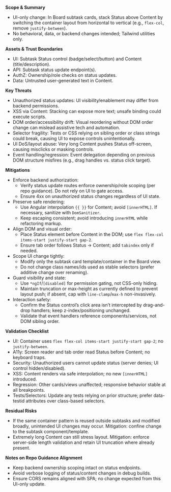**Scope & Summary**

- UI-only change: In Board subtask cards, stack Status above Content by switching the container layout from horizontal to vertical (e.g., `flex-col`, remove `justify-between`).
- No behavioral, data, or backend changes intended; Tailwind utilities only.

**Assets & Trust Boundaries**

- UI: Subtask Status control (badge/select/button) and Content (title/description).
- API: Subtask status update endpoint(s).
- AuthZ: Ownership/role checks on status updates.
- Data: Untrusted user-generated text in Content.

**Key Threats**

- Unauthorized status updates: UI visibility/enablement may differ from backend permissions.
- XSS via Content: Stacking can expose more text; unsafe binding could execute scripts.
- DOM order/accessibility drift: Visual reordering without DOM order change can mislead assistive tech and automation.
- Selector fragility: Tests or CSS relying on sibling order or class strings could break, causing UI to expose controls unintentionally.
- UI DoS/layout abuse: Very long Content pushes Status off-screen, causing misclicks or masking controls.
- Event handling/regression: Event delegation depending on previous DOM structure misfires (e.g., drag handles vs. status click target).

**Mitigations**

- Enforce backend authorization:
  - Verify status update routes enforce ownership/role scoping (per repo guidance). Do not rely on UI to gate access.
  - Ensure 4xx on unauthorized status changes regardless of UI state.
- Preserve safe rendering:
  - Use Angular interpolation `{{ }}` for Content; avoid `[innerHTML]`. If necessary, sanitize with `DomSanitizer`.
  - Keep escaping consistent; avoid introducing `innerHTML` while refactoring markup.
- Align DOM and visual order:
  - Place Status element before Content in the DOM; use `flex flex-col items-start justify-start gap-2`.
  - Ensure tab order follows Status → Content; add `tabindex` only if needed.
- Scope UI change tightly:
  - Modify only the subtask card template/container in the Board view.
  - Do not change class names/ids used as stable selectors (prefer additive change over renaming).
- Guard visibility and state:
  - Use `*ngIf`/`[disabled]` for permission gating, not CSS-only hiding.
  - Maintain truncation or max-height as currently defined to prevent layout push; if absent, cap with `line-clamp`/`max-h` non-invasively.
- Interaction safety:
  - Confirm the Status control’s click area isn’t intercepted by drag-and-drop handlers; keep z-index/positioning unchanged.
  - Validate that event handlers reference components/services, not DOM sibling order.

**Validation Checklist**

- UI: Container uses `flex flex-col items-start justify-start gap-2`; no `justify-between`.
- A11y: Screen reader and tab order read Status before Content; no keyboard traps.
- Security: Unauthorized users cannot update status (server denies; UI control hidden/disabled).
- XSS: Content renders via safe interpolation; no new `[innerHTML]` introduced.
- Regression: Other cards/views unaffected; responsive behavior stable at all breakpoints.
- Tests/Selectors: Update any tests relying on prior structure; prefer data-testid attributes over class-based selectors.

**Residual Risks**

- If the same container pattern is reused outside subtasks and modified broadly, unintended UI changes may occur. Mitigation: confine change to the subtask component/template.
- Extremely long Content can still stress layout. Mitigation: enforce server-side length validation and retain UI truncation where already present.

**Notes on Repo Guidance Alignment**

- Keep backend ownership scoping intact on status endpoints.
- Avoid verbose logging of status/content changes in debug builds.
- Ensure CORS remains aligned with SPA; no change expected from this UI-only update.